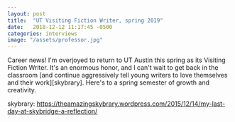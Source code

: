 ```yaml
---
layout: post
title:  "UT Visiting Fiction Writer, spring 2019"
date:   2018-12-12 11:17:45 -0500
categories: interviews
image: "/assets/professor.jpg"
---
```


Career news! I'm overjoyed to return to UT Austin this spring as its Visiting Fiction Writer. It's an enormous honor, and I can't wait to get back in the classroom [and continue aggressively tell young writers to love themselves and their work][skybrary]. Here's to a spring semester of growth and creativity.

skybrary: https://theamazingskybrary.wordpress.com/2015/12/14/my-last-day-at-skybridge-a-reflection/


